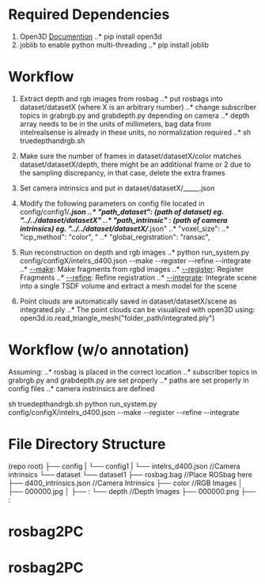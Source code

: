 # Required Dependencies

1. Open3D [Documention](https://github.com/intel-isl/Open3D)
..* pip install open3d
2. joblib to enable python multi-threading
..* pip install joblib

# Workflow

1. Extract depth and rgb images from rosbag
..* put rosbags into dataset/datasetX (where X is an arbitrary number)
..* change subscriber topics in grabrgb.py and grabdepth.py depending on camera
..* depth array needs to be in the units of millimeters, bag data from intelrealsense is already in these units, no normalization required
..* sh truedepthandrgb.sh

2. Make sure the number of frames in dataset/datasetX/color matches dataset/datasetX/depth, there might be an additional frame or 2 due to the sampling discrepancy, in that case, delete the extra frames

3. Set camera intrinsics and put in dataset/datasetX/_____.json

5. Modify the following parameters on config file located in config/config1/_____.json
..* "path_dataset": (path of dataset) eg. "../../dataset/datasetX"
..* "path_intrinsic" : (path of camera intrinsics) eg. "../../dataset/datasetX/_____.json"
..* "voxel_size":
..* "icp_method": "color", "
..* "global_registration": "ransac",

6. Run reconstruction on depth and rgb images
..* python run_system.py config/configX/intelrs_d400.json --make --register --refine --integrate
..* [--make](http://www.open3d.org/docs/release/tutorial/ReconstructionSystem/make_fragments.html): Make fragments from rgbd images
..* [--register](http://www.open3d.org/docs/release/tutorial/ReconstructionSystem/register_fragments.html): Register Fragments
..* [--refine](http://www.open3d.org/docs/release/tutorial/ReconstructionSystem/refine_registration.html): Refine registration
..* [--integrate](http://www.open3d.org/docs/release/tutorial/ReconstructionSystem/integrate_scene.html): Integrate scene into a single TSDF volume and extract a mesh model for the scene

7. Point clouds are automatically saved in dataset/datasetX/scene as integrated.ply
..* The point clouds can be visualized with open3D using: open3d.io.read_triangle_mesh("folder_path/integrated.ply")

# Workflow (w/o annotation)
Assuming:
..* rosbag is placed in the correct location
..* subscriber topics in grabrgb.py and grabdepth.py are set properly
..* paths are set properly in config files
..* camera instrinsics are defined

sh truedepthandrgb.sh
python run_system.py config/configX/intelrs_d400.json --make --register --refine --integrate


# File Directory Structure

(repo root)
├── config
|   └── config1
|       └── intelrs_d400.json       //Camera intrinsics 
└── dataset
    └── dataset1
        ├── rosbag.bag              //Place ROSbag here
        ├── d400_intrinsics.json    //Camera Intrinsics
        ├── color                   //RGB Images
        │   ├── 000000.jpg
        │   ├── :
        └── depth                   //Depth Images
            ├── 000000.png
            ├── :
# rosbag2PC
# rosbag2PC
